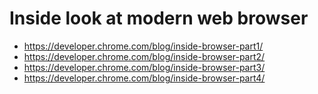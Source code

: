 # Inside look at modern web browser

- https://developer.chrome.com/blog/inside-browser-part1/
- https://developer.chrome.com/blog/inside-browser-part2/
- https://developer.chrome.com/blog/inside-browser-part3/
- https://developer.chrome.com/blog/inside-browser-part4/
